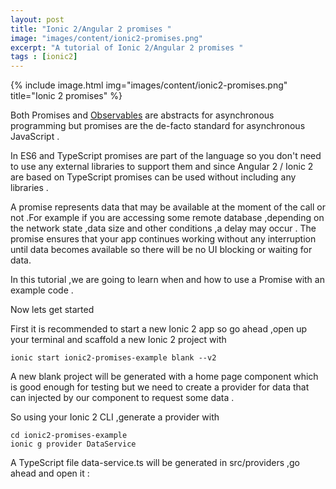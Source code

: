 ```yaml
---
layout: post
title: "Ionic 2/Angular 2 promises "
image: "images/content/ionic2-promises.png"
excerpt: "A tutorial of Ionic 2/Angular 2 promises " 
tags : [ionic2]
---
```



{% include image.html 
    img="images/content/ionic2-promises.png" 
    title="Ionic 2 promises" 
%}

Both Promises and [Observables](/ionic-2-observables) are abstracts for asynchronous programming but promises are 
the de-facto standard for asynchronous JavaScript .

In ES6 and TypeScript promises are part of the language so you don't need to use any external libraries to support 
them and since Angular 2 / Ionic 2 are based on TypeScript promises can be used without including any libraries .

A promise represents data that may be available at the moment of the call or not .For example if you are accessing 
some remote database ,depending on the network state ,data size and other conditions ,a delay may occur .
The promise ensures that your app continues working without any interruption until data becomes available so there will be no UI 
blocking or waiting for data.


In this tutorial ,we are going to learn when and how to use a Promise with an example code .

Now lets get started 

First it is recommended to start a new Ionic 2 app so go ahead ,open up your terminal and scaffold a new Ionic 2
project with 

    ionic start ionic2-promises-example blank --v2

A new blank project will be generated with a home page component which is good enough for testing but we need 
to create a provider for data that can injected by our component to request some data .

So using your Ionic 2 CLI ,generate a provider with 

    cd ionic2-promises-example 
    ionic g provider DataService

A TypeScript file data-service.ts will be generated in src/providers ,go ahead and open it  :


